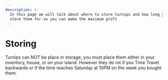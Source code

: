 ```yaml
---
description: >-
  In this page we will talk about where to store turnips and how long you can
  store them for so you can make the maximum proft
---
```


# Storing

Turnips can NOT be place in storage, you must place them either in your inventory, house, or on your island. However they do rot if you Time Travel backwards or if the time reaches Saturday at 10PM on the week you bought them. 



